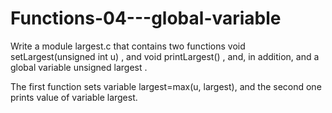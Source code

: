 # Functions-04---global-variable
Write a module largest.c that contains two functions
void setLargest(unsigned int u) , and
void printLargest() , and, in addition,
and a global variable unsigned largest .

The first function sets variable largest=max(u, largest), and the second one prints value of variable largest.
